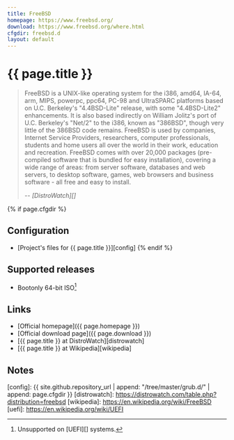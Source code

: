 ```yaml
---
title: FreeBSD
homepage: https://www.freebsd.org/
download: https://www.freebsd.org/where.html
cfgdir: freebsd.d
layout: default
---
```


# {{ page.title }}

> FreeBSD is a UNIX-like operating system for the i386, amd64, IA-64, arm, MIPS,
> powerpc, ppc64, PC-98 and UltraSPARC platforms based on U.C. Berkeley's
> "4.4BSD-Lite" release, with some "4.4BSD-Lite2" enhancements. It is also based
> indirectly on William Jolitz's port of U.C. Berkeley's "Net/2" to the i386,
> known as "386BSD", though very little of the 386BSD code remains. FreeBSD is
> used by companies, Internet Service Providers, researchers, computer
> professionals, students and home users all over the world in their work,
> education and recreation. FreeBSD comes with over 20,000 packages
> (pre-compiled software that is bundled for easy installation), covering a wide
> range of areas: from server software, databases and web servers, to desktop
> software, games, web browsers and business software - all free and easy to
> install.
>
> -- <cite markdown="1">[DistroWatch][]</cite>


{% if page.cfgdir %}
## Configuration

- [Project's files for {{ page.title }}][config]
{% endif %}


## Supported releases

- Bootonly 64-bit ISO[^note1]


## Links

- [Official homepage]({{ page.homepage }})
- [Official download page]({{ page.download }})
- [{{ page.title }} at DistroWatch][distrowatch]
- [{{ page.title }} at Wikipedia][wikipedia]


## Notes

[^note1]: Unsupported on [UEFI][] systems.


[config]: {{ site.github.repository_url | append: "/tree/master/grub.d/" | append: page.cfgdir }}
[distrowatch]: https://distrowatch.com/table.php?distribution=freebsd
[wikipedia]: https://en.wikipedia.org/wiki/FreeBSD
[uefi]: https://en.wikipedia.org/wiki/UEFI
